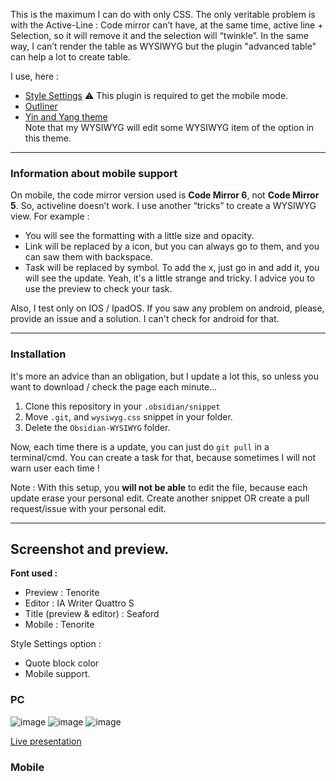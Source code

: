 This is the maximum I can do with only CSS. 
The only veritable problem is with the Active-Line : Code mirror can’t have, at the same time, active line + Selection, so it will remove it and the selection will “twinkle”. 
In the same way, I can’t render the table as WYSIWYG but the plugin "advanced table" can help a lot to create table.

I use, here :
- [Style Settings](https://github.com/mgmeyers/obsidian-style-settings) ⚠️ This plugin is required to get the mobile mode.
- [Outliner](https://github.com/vslinko/obsidian-outliner)
- [Yin and Yang theme](https://github.com/chetachiezikeuzor/Yin-and-Yang-Theme/)  
  Note that my WYSIWYG will edit some WYSIWYG item of the option in this theme. 

---

### Information about mobile support
On mobile, the code mirror version used is **Code Mirror 6**, not **Code Mirror 5**. So, activeline doesn’t work. I use another “tricks” to create a WYSIWYG view. For example :
- You will see the formatting with a little size and opacity.
- Link will be replaced by a icon, but you can always go to them, and you can saw them with backspace.
- Task will be replaced by symbol. To add the x, just go in and add it, you will see the update. Yeah, it's a little strange and tricky. I advice you to use the preview to check your task.

Also, I test only on IOS / IpadOS. If you saw any problem on android, please, provide an issue and a solution. I can't check for android for that.

---
### Installation

It's more an advice than an obligation, but I update a lot this, so unless you want to download / check the page each minute...

1. Clone this repository in your `.obsidian/snippet`
2. Move `.git`, and `wysiwyg.css` snippet in your folder. 
3. Delete the `Obsidian-WYSIWYG` folder.

Now, each time there is a update, you can just do `git pull` in a terminal/cmd. You can create a task for that, because sometimes I will not warn user each time !

Note : With this setup, you **will not be able** to edit the file, because each update erase your personal edit. Create another snippet OR create a pull request/issue with your personal edit. 

---

## Screenshot and preview.

**Font used :**
- Preview : Tenorite
- Editor : IA Writer Quattro S
- Title (preview & editor) : Seaford
- Mobile : Tenorite

Style Settings option : 
- Quote block color
- Mobile support. 

### PC

![image](https://user-images.githubusercontent.com/30244939/122135791-78370580-ce41-11eb-9d6f-386960e015fa.png)
![image](https://user-images.githubusercontent.com/30244939/122135835-97359780-ce41-11eb-81da-b5557391f7e4.png)
![image](https://user-images.githubusercontent.com/30244939/122137099-26dc4580-ce44-11eb-8b3a-a19e3f0ab9ed.png)

[Live presentation](https://www.youtube.com/watch?v=lcAEHRMZS9o)

### Mobile


